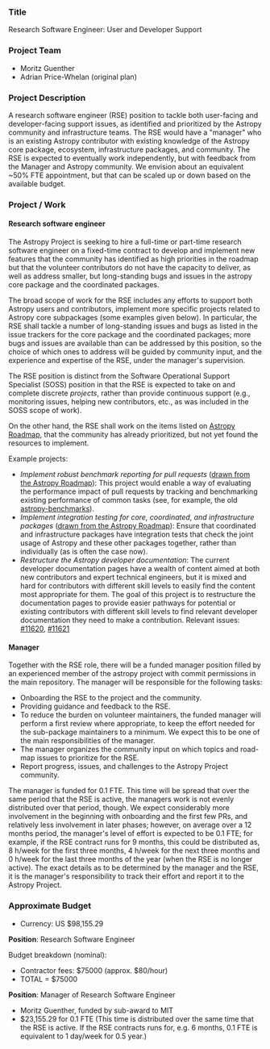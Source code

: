 ### Title

Research Software Engineer: User and Developer Support

### Project Team

- Moritz Guenther
- Adrian Price-Whelan (original plan)


### Project Description

A research software engineer (RSE) position to
tackle both user-facing and developer-facing support issues, as identified and
prioritized by the Astropy community and infrastructure teams. The RSE would have a
"manager" who is an existing Astropy contributor with existing knowledge of the Astropy
core package, ecosystem, infrastructure packages, and community. The RSE is expected to
eventually work independently, but with feedback from the Manager and Astropy community.
We envision about an equivalent ~50% FTE appointment, but that can be scaled up or down
based on the available budget.

### Project / Work

#### Research software engineer

The Astropy Project is seeking to hire a full-time or part-time research software engineer on a fixed-time contract to develop and implement new features that the community has identified as high priorities in the roadmap but that the volunteer contributors do not have the capacity to deliver, as well as address smaller, but long-standing bugs and issues in the astropy core package and the coordinated packages.

The broad scope of work for the RSE includes any efforts to support both Astropy users
and contributors,
implement more specific projects related to Astropy core subpackages (some examples
given below). In particular, the RSE shall tackle a number of long-standing issues and
bugs as listed in the issue trackers for the core package and the coordinated packages;
more bugs and issues are available than can be addressed by this position, so the
choice of which ones to address will be guided by community input, and the experience
and expertise of the RSE, under the manager's supervision.

The RSE position is distinct from the Software Operational Support Specialist (SOSS)
position in that the RSE is expected to take on and complete discrete *projects*, rather
than provide continuous support (e.g., monitoring issues, helping new contributors,
etc., as was included in the SOSS scope of work).

On the other hand, the RSE shall work on the items listed on [Astropy
Roadmap](https://github.com/astropy/astropy-project/blob/main/roadmap/roadmap.md), that the
community has already prioritized, but not yet found the resources to implement.

Example projects:
* *Implement robust benchmark reporting for pull requests* ([drawn from the Astropy
Roadmap](https://github.com/astropy/astropy-project/blob/main/roadmap/roadmap.md)): This
  project would enable a way of evaluating the performance impact of pull requests by
  tracking and benchmarking existing performance of common tasks (see, for example, the
  old [astropy-benchmarks](https://github.com/astropy/astropy-benchmarks)).
* *Implement integration testing for core, coordinated, and infrastructure packages*
([drawn from the Astropy
  Roadmap](https://github.com/astropy/astropy-project/blob/main/roadmap/roadmap.md)):
  Ensure that coordinated and infrastructure packages have integration tests that check
  the joint usage of Astropy and these other packages together, rather than individually
  (as is often the case now).
* *Restructure the Astropy developer documentation*: The current developer documentation
  pages have a wealth of content aimed at both new contributors and expert technical
  engineers, but it is mixed and hard for contributors with different skill levels to
  easily find the content most appropriate for them. The goal of this project is to
  restructure the documentation pages to provide easier pathways for potential or
  existing contributors with different skill levels to find relevant developer
  documentation they need to make a contribution. Relevant issues:
  [#11620](https://github.com/astropy/astropy/issues/11620),
  [#11621](https://github.com/astropy/astropy/issues/11621)

#### Manager
Together with the RSE role, there will be a funded manager position filled by an experienced member of the astropy project with commit permissions in the main repository. The manager will be responsible for the following tasks:

- Onboarding the RSE to the project and the community.
- Providing guidance and feedback to the RSE.
- To reduce the burden on volunteer maintainers, the funded manager will perform a first review where appropriate, to keep the effort needed for the sub-package maintainers to a minimum. We expect this to be one of the main responsibilities of the manager.
- The manager organizes the community input on which topics and road-map issues to prioritize for the RSE.
- Report progress, issues, and challenges to the Astropy Project community.

The manager is funded for 0.1 FTE. This time will be spread that over the same period that the RSE is active, the managers work is not evenly distributed over that period, though. We expect considerably more involvement in the beginning with onboarding and the first few PRs, and relatively less involvement in later phases; however, on average over a 12 months period, the manager's level of effort is expected to be 0.1 FTE; for example, if the RSE contract runs for 9 months, this could be distributed as, 8 h/week for the first three months, 4 h/week for the next three months and 0 h/week for the last three months of the year (when the RSE is no longer active). The exact details as to be determined by the manager and the RSE, it is the manager's responsibility to track their effort and report it to the Astropy Project.


### Approximate Budget
- Currency: US $98,155.29

**Position**: Research Software Engineer

Budget breakdown (nominal):

- Contractor fees: $75000 (approx. $80/hour)
- TOTAL = $75000

**Position**: Manager of Research Software Engineer

- Moritz Guenther, funded by sub-award to MIT
- $23,155.29 for 0.1 FTE (This time is distributed over the same time that the RSE is active. If the RSE contracts runs for, e.g. 6 months, 0.1 FTE is equivalent to 1 day/week for 0.5 year.)
